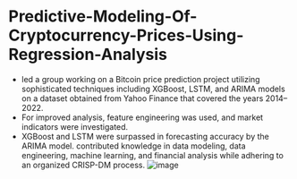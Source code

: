 # Predictive-Modeling-Of-Cryptocurrency-Prices-Using-Regression-Analysis
- led a group working on a Bitcoin price prediction project utilizing sophisticated techniques including XGBoost, LSTM, and ARIMA models on a dataset obtained from Yahoo Finance that covered the years 2014–2022. 
- For improved analysis, feature engineering was used, and market indicators were investigated. 
- XGBoost and LSTM were surpassed in forecasting accuracy by the ARIMA model. contributed knowledge in data modeling, data engineering, machine learning, and financial analysis while adhering to an organized CRISP-DM process.
![image](https://github.com/NarenKandregula/Predictive-Modeling-Of-Cryptocurrency-Prices-Using-Regression-Analysis/assets/143774960/496a2185-5f9b-4abe-b186-589c48ce5520)

